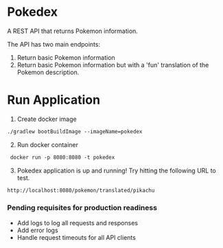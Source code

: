 # Pokedex
A REST API that returns Pokemon information.

The API has two main endpoints:
1. Return basic Pokemon information
2. Return basic Pokemon information but with a 'fun' translation of the Pokemon description.

# Run Application
1. Create docker image
```dtd
./gradlew bootBuildImage --imageName=pokedex
```
2. Run docker container
```dtd
 docker run -p 8080:8080 -t pokedex
```
3. Pokedex application is up and running! Try hitting the following URL to test.
```dtd
http://localhost:8080/pokemon/translated/pikachu
```

### Pending requisites for production readiness
* Add logs to log all requests and responses
* Add error logs
* Handle request timeouts for all API clients